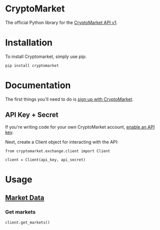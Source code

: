 # CryptoMarket
The official Python library for the [CryptoMarket API v1](https://developers.cryptomkt.com).

# Installation
To install Cryptomarket, simply use pip:
```
pip install cryptomarket
```
# Documentation

The first things you'll need to do is [sign up with CryptoMarket](https://www.cryptomkt.com/account/register).

## API Key + Secret
If you're writing code for your own CryptoMarket account, [enable an API key](https://www.cryptomkt.com/account2#api_tab).

Next, create a Client object for interacting with the API:

```
from cryptomarket.exchange.client import Client

client = Client(api_key, api_secret)
```

# Usage

## [Market Data](https://developers.cryptomkt.com/es/#mercado)

### Get markets
```
client.get_markets()
```
